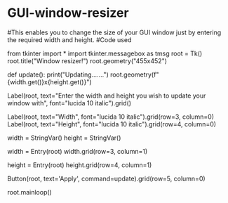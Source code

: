 # GUI-window-resizer
#This enables you to change the size of your GUI window just by entering the required width and height.
#Code used

from tkinter import *
import tkinter.messagebox as tmsg
root = Tk()
root.title("Window resizer!")
root.geometry("455x452")

def update():
    print("Updating.......")
    root.geometry(f"{width.get()}x{height.get()}")

Label(root, text="Enter the width and height you wish to update your window with", font="lucida 10 italic").grid()

Label(root, text="Width", font="lucida 10 italic").grid(row=3, column=0)
Label(root, text="Height", font="lucida 10 italic").grid(row=4, column=0)

width = StringVar()
height = StringVar()

width = Entry(root)
width.grid(row=3, column=1)

height = Entry(root)
height.grid(row=4, column=1)

Button(root, text='Apply', command=update).grid(row=5, column=0)


root.mainloop()
